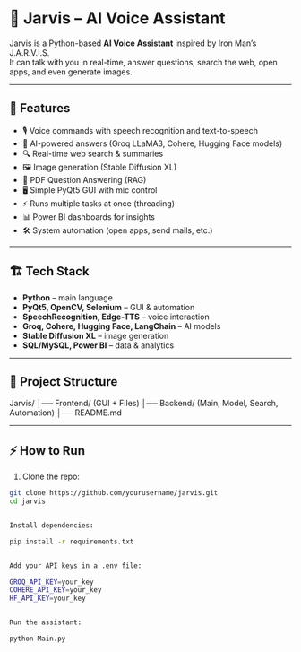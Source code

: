 # 🧠 Jarvis – AI Voice Assistant  

Jarvis is a Python-based **AI Voice Assistant** inspired by Iron Man’s J.A.R.V.I.S.  
It can talk with you in real-time, answer questions, search the web, open apps, and even generate images.  

---

## 🚀 Features  
- 🎙️ Voice commands with speech recognition and text-to-speech  
- 🤖 AI-powered answers (Groq LLaMA3, Cohere, Hugging Face models)  
- 🔍 Real-time web search & summaries  
- 🖼️ Image generation (Stable Diffusion XL)  
- 📂 PDF Question Answering (RAG)  
- 🖥️ Simple PyQt5 GUI with mic control  
- ⚡ Runs multiple tasks at once (threading)  
- 📊 Power BI dashboards for insights  
- 🛠️ System automation (open apps, send mails, etc.)  

---

## 🏗️ Tech Stack  
- **Python** – main language  
- **PyQt5, OpenCV, Selenium** – GUI & automation  
- **SpeechRecognition, Edge-TTS** – voice interaction  
- **Groq, Cohere, Hugging Face, LangChain** – AI models  
- **Stable Diffusion XL** – image generation  
- **SQL/MySQL, Power BI** – data & analytics  

---

## 📂 Project Structure  
Jarvis/
│── Frontend/ (GUI + Files)
│── Backend/ (Main, Model, Search, Automation)
│── README.md


---

## ⚡ How to Run  

1. Clone the repo:  
```bash
git clone https://github.com/yourusername/jarvis.git
cd jarvis


Install dependencies:

pip install -r requirements.txt


Add your API keys in a .env file:

GROQ_API_KEY=your_key
COHERE_API_KEY=your_key
HF_API_KEY=your_key


Run the assistant:

python Main.py
